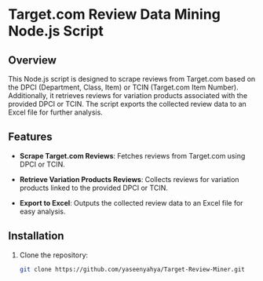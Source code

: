 # Target.com Review Data Mining Node.js Script

## Overview

This Node.js script is designed to scrape reviews from Target.com based on the DPCI (Department, Class, Item) or TCIN (Target.com Item Number). Additionally, it retrieves reviews for variation products associated with the provided DPCI or TCIN. The script exports the collected review data to an Excel file for further analysis.

## Features

- **Scrape Target.com Reviews**: Fetches reviews from Target.com using DPCI or TCIN.
  
- **Retrieve Variation Products Reviews**: Collects reviews for variation products linked to the provided DPCI or TCIN.

- **Export to Excel**: Outputs the collected review data to an Excel file for easy analysis.

## Installation

1. Clone the repository:
   ```bash
   git clone https://github.com/yaseenyahya/Target-Review-Miner.git
